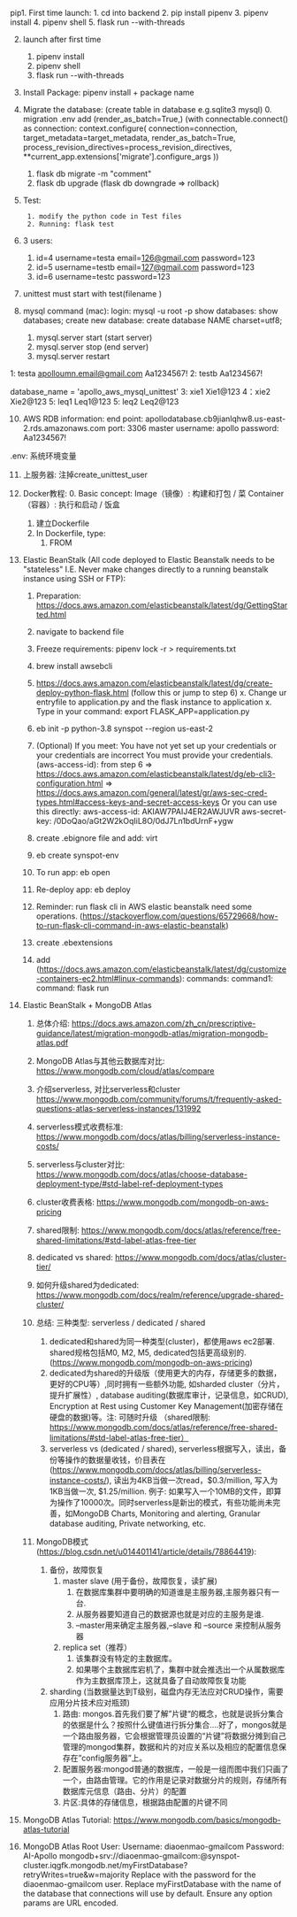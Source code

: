 pip1. First time launch:
    1. cd into backend
    2. pip install pipenv
    3. pipenv install
    4. pipenv shell
    5. flask run --with-threads

2. launch after first time
    1. pipenv install
    2. pipenv shell
    3. flask run --with-threads


4. Install Package: pipenv install + package name

5. Migrate the database: (create table in database e.g.sqlite3 mysql)
     0. migration .env add (render_as_batch=True,)
     (with connectable.connect() as connection:
        context.configure(
            connection=connection,
            target_metadata=target_metadata,
            render_as_batch=True,
            process_revision_directives=process_revision_directives,
            **current_app.extensions['migrate'].configure_args
        ))
     1. flask db migrate -m "comment"
     2. flask db upgrade (flask db downgrade => rollback)
            
6. Test: 
    
        1. modify the python code in Test files
        2. Running: flask test
    
7. 3 users:
      1. id=4 username=testa email=126@gmail.com password=123
      2. id=5 username=testb email=127@gmail.com password=123
      2. id=6 username=testc password=123

8. unittest must start with test(filename )

9. mysql command (mac):
    login: mysql -u root -p
    show databases: show databases;
    create new database: create database NAME charset=utf8;
    1.  mysql.server start (start server)
    2.  mysql.server stop  (end server)
    3.  mysql.server restart

<!-- Second way:
1. configure the make_shell_context() in manage.py (Start a python interpreter containing the context of the application)

2. Execution:
        Use HTTPie to test the API (need 2 terminals)
            1. run the flask in one terminal (1-3 steps) (must run the server)
            2. Do 1-2 steps in another terminal, then command. Example: 
            http POST http://localhost:5000/users username=test1 password=123 -->

1: testa apolloumn.email@gmail.com Aa1234567!
2: testb Aa1234567!

database_name = 'apollo_aws_mysql_unittest'
3: xie1 Xie1@123
4：xie2 Xie2@123
5: leq1 Leq1@123
5: leq2 Leq2@123


10. AWS RDB information:
    end point: apollodatabase.cb9jianlqhw8.us-east-2.rds.amazonaws.com
    port: 3306
    master username: apollo
    password: Aa1234567!


.env: 系统环境变量

<!-- python app.py runserver -d -r -h 0.0.0.0 -p 5000 (运行)
python manage.py runserver -d -h 127.0.0.1 -p 5000 -->

<!-- gunicorn: gunicorn --worker-class eventlet -w 1 module:app -->

11. 上服务器:
    注掉create_unittest_user


12. Docker教程:
    0. Basic concept:
        Image（镜像）: 构建和打包 / 菜
        Container（容器）: 执行和启动 / 饭盒
    1. 建立Dockerfile
    2. In Dockerfile, type:
        1. FROM

13. Elastic BeanStalk (All code deployed to Elastic Beanstalk needs to be "stateless" I.E. Never make changes directly to a running beanstalk instance using SSH or FTP):
    1. Preparation: https://docs.aws.amazon.com/elasticbeanstalk/latest/dg/GettingStarted.html
    2. navigate to backend file
    3. Freeze requirements:
        pipenv lock -r > requirements.txt 
    4. brew install awsebcli
    5. https://docs.aws.amazon.com/elasticbeanstalk/latest/dg/create-deploy-python-flask.html (follow this or jump to step 6)
    x. Change ur entryfile to application.py and the flask instance to application
    x. Type in your command: export FLASK_APP=application.py
    6. eb init -p python-3.8 synspot --region us-east-2
    7. (Optional) If you meet: You have not yet set up your credentials or your credentials are incorrect
        You must provide your credentials.
        (aws-access-id): from step 6 => https://docs.aws.amazon.com/elasticbeanstalk/latest/dg/eb-cli3-configuration.html => https://docs.aws.amazon.com/general/latest/gr/aws-sec-cred-types.html#access-keys-and-secret-access-keys
        Or you can use this directly:
        aws-access-id: AKIAW7PAIJ4ER2AWJUVR
        aws-secret-key: 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   
    8. create .ebignore file and add: virt
    8. eb create synspot-env
    9. To run app:  eb open
    10. Re-deploy app: eb deploy
        



    9. Reminder: run flask cli in AWS elastic beanstalk need some operations. (https://stackoverflow.com/questions/65729668/how-to-run-flask-cli-command-in-aws-elastic-beanstalk)     
    10. create .ebextensions
    11. add (https://docs.aws.amazon.com/elasticbeanstalk/latest/dg/customize-containers-ec2.html#linux-commands):
        commands:
          command1:
            command: flask run

14. Elastic BeanStalk + MongoDB Atlas
    1. 总体介绍: https://docs.aws.amazon.com/zh_cn/prescriptive-guidance/latest/migration-mongodb-atlas/migration-mongodb-atlas.pdf
    2. MongoDB Atlas与其他云数据库对比: https://www.mongodb.com/cloud/atlas/compare
    3. 介绍serverless, 对比serverless和cluster https://www.mongodb.com/community/forums/t/frequently-asked-questions-atlas-serverless-instances/131992
    4. serverless模式收费标准: https://www.mongodb.com/docs/atlas/billing/serverless-instance-costs/
    5. serverless与cluster对比: https://www.mongodb.com/docs/atlas/choose-database-deployment-type/#std-label-ref-deployment-types
    6. cluster收费表格: https://www.mongodb.com/mongodb-on-aws-pricing
    7. shared限制: https://www.mongodb.com/docs/atlas/reference/free-shared-limitations/#std-label-atlas-free-tier
    8. dedicated vs shared: https://www.mongodb.com/docs/atlas/cluster-tier/
    9. 如何升级shared为dedicated: https://www.mongodb.com/docs/realm/reference/upgrade-shared-cluster/
    10. 总结: 三种类型: serverless / dedicated / shared
        1. dedicated和shared为同一种类型(cluster)，都使用aws ec2部署. shared规格包括M0, M2, M5, dedicated包括更高级别的. (https://www.mongodb.com/mongodb-on-aws-pricing)
        2. dedicated为shared的升级版（使用更大的内存，存储更多的数据，更好的CPU等）,同时拥有一些额外功能, 如sharded cluster（分片，提升扩展性）, database auditing(数据库审计，记录信息，如CRUD), Encryption at Rest using Customer Key Management(加密存储在硬盘的数据)等。注: 可随时升级 （shared限制: https://www.mongodb.com/docs/atlas/reference/free-shared-limitations/#std-label-atlas-free-tier）
        3. serverless vs (dedicated / shared), serverless根据写入，读出，备份等操作的数据量收钱，价目表在(https://www.mongodb.com/docs/atlas/billing/serverless-instance-costs/), 读出为4KB当做一次read，$0.3/million, 写入为1KB当做一次, $1.25/million. 例子: 如果写入一个10MB的文件，即算为操作了10000次。同时serverless是新出的模式，有些功能尚未完善，如MongoDB Charts, Monitoring and alerting, Granular database auditing, Private networking, etc.

    15. MongoDB模式 (https://blog.csdn.net/u014401141/article/details/78864419):
        1. 备份，故障恢复
            1. master slave (用于备份，故障恢复，读扩展)
                1. 在数据库集群中要明确的知道谁是主服务器,主服务器只有一台.
                2. 从服务器要知道自己的数据源也就是对应的主服务是谁.
                3. –master用来确定主服务器,–slave 和 –source 来控制从服务器
            2. replica set（推荐）
                1. 该集群没有特定的主数据库。
                2. 如果哪个主数据库宕机了，集群中就会推选出一个从属数据库作为主数据库顶上，这就具备了自动故障恢复功能
        2. sharding (当数据量达到T级别，磁盘内存无法应对CRUD操作，需要应用分片技术应对瓶颈)
            1. 路由: mongos.首先我们要了解”片键“的概念，也就是说拆分集合的依据是什么？按照什么键值进行拆分集合….好了，mongos就是一个路由服务器，它会根据管理员设置的“片键”将数据分摊到自己管理的mongod集群，数据和片的对应关系以及相应的配置信息保存在”config服务器”上。
            2. 配置服务器:mongod普通的数据库，一般是一组而图中我们只画了一个，由路由管理。它的作用是记录对数据分片的规则，存储所有数据库元信息（路由、分片）的配置
            3. 片区:具体的存储信息，根据路由配置的片键不同

15. MongoDB Atlas Tutorial:
    https://www.mongodb.com/basics/mongodb-atlas-tutorial

16. MongoDB Atlas Root User:
    Username: diaoenmao-gmailcom
    Password: AI-Apollo
    mongodb+srv://diaoenmao-gmailcom:<password>@synspot-cluster.iqgfk.mongodb.net/myFirstDatabase?retryWrites=true&w=majority
    Replace <password> with the password for the diaoenmao-gmailcom user. Replace myFirstDatabase with the name of the database that connections will use by default. Ensure any option params are URL encoded.

